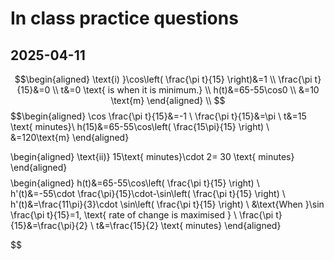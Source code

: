 # In class practice questions
## 2025-04-11
$$\begin{aligned}
\text{i) }\cos\left( \frac{\pi t}{15} \right)&=1 \\
\frac{\pi t}{15}&=0 \\
t&=0 \text{ is when it is minimum.} \\
h(t)&=65-55\cos0 \\
&=10 \text{m}
\end{aligned} \\
$$
$$\begin{aligned}
\cos \frac{\pi t}{15}&=-1 \\
\frac{\pi t}{15}&=\pi \\
t&=15  \text{ minutes}\\
h(15)&=65-55\cos\left( \frac{15\pi}{15} \right) \\
&=120\text{m}
\end{aligned}

$$
$$
\begin{aligned}
\text{ii)} 15\text{ minutes}\cdot 2= 30 \text{ minutes}
\end{aligned}
$$
$$\begin{aligned}
h(t)&=65-55\cos\left( \frac{\pi t}{15} \right) \\
h'(t)&=-55\cdot \frac{\pi}{15}\cdot-\sin\left( \frac{\pi t}{15} \right) \\
h'(t)&=\frac{11\pi}{3}\cdot \sin\left( \frac{\pi t}{15} \right) \\
&\text{When }\sin \frac{\pi t}{15}=1, \text{ rate of change is maximised } \\
\frac{\pi t}{15}&=\frac{\pi}{2} \\
t&=\frac{15}{2} \text{ minutes}
\end{aligned}

$$
